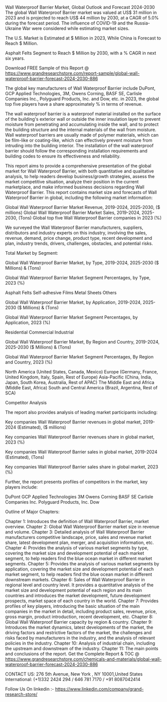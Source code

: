 Wall Waterproof Barrier Market, Global Outlook and Forecast 2024-2030
The global Wall Waterproof Barrier market was valued at US$ 31 million in 2023 and is projected to reach US$ 44 million by 2030, at a CAGR of 5.0% during the forecast period. The influence of COVID-19 and the Russia-Ukraine War were considered while estimating market sizes.

The U.S. Market is Estimated at $ Million in 2023, While China is Forecast to Reach $ Million.

Asphalt Felts Segment to Reach $ Million by 2030, with a % CAGR in next six years.

Download FREE Sample of this Report @ https://www.grandresearchstore.com/report-sample/global-wall-waterproof-barrier-forecast-2024-2030-886

The global key manufacturers of Wall Waterproof Barrier include DuPont, GCP Applied Technologies, 3M, Owens Corning, BASF SE, Carlisle Companies Inc., Polyguard Products, Inc. and Dow, etc. in 2023, the global top five players have a share approximately % in terms of revenue.

The wall waterproof barrier is a waterproof material installed on the surface of the building's exterior wall or outside the inner insulation layer to prevent moisture from penetrating and accumulating inside the wall, and to protect the building structure and the internal materials of the wall from moisture. Wall waterproof barriers are usually made of polymer materials, which can be film-like or coating-like, which can effectively prevent moisture from intruding into the building interior. The installation of the wall waterproof barrier should follow the corresponding installation requirements and building codes to ensure its effectiveness and reliability.

This report aims to provide a comprehensive presentation of the global market for Wall Waterproof Barrier, with both quantitative and qualitative analysis, to help readers develop business/growth strategies, assess the market competitive situation, analyze their position in the current marketplace, and make informed business decisions regarding Wall Waterproof Barrier. This report contains market size and forecasts of Wall Waterproof Barrier in global, including the following market information:

Global Wall Waterproof Barrier Market Revenue, 2019-2024, 2025-2030, ($ millions)
Global Wall Waterproof Barrier Market Sales, 2019-2024, 2025-2030, (Tons)
Global top five Wall Waterproof Barrier companies in 2023 (%)

We surveyed the Wall Waterproof Barrier manufacturers, suppliers, distributors and industry experts on this industry, involving the sales, revenue, demand, price change, product type, recent development and plan, industry trends, drivers, challenges, obstacles, and potential risks.

Total Market by Segment:

Global Wall Waterproof Barrier Market, by Type, 2019-2024, 2025-2030 ($ Millions) & (Tons)

Global Wall Waterproof Barrier Market Segment Percentages, by Type, 2023 (%)

Asphalt Felts
Self-adhesive Films
Metal Sheets
Others

Global Wall Waterproof Barrier Market, by Application, 2019-2024, 2025-2030 ($ Millions) & (Tons)

Global Wall Waterproof Barrier Market Segment Percentages, by Application, 2023 (%)

Residential
Commercial
Industrial

Global Wall Waterproof Barrier Market, By Region and Country, 2019-2024, 2025-2030 ($ Millions) & (Tons)

Global Wall Waterproof Barrier Market Segment Percentages, By Region and Country, 2023 (%)

North America (United States, Canada, Mexico)
Europe (Germany, France, United Kingdom, Italy, Spain, Rest of Europe)
Asia-Pacific (China, India, Japan, South Korea, Australia, Rest of APAC)
The Middle East and Africa (Middle East, Africa)
South and Central America (Brazil, Argentina, Rest of SCA)

Competitor Analysis

The report also provides analysis of leading market participants including:

Key companies Wall Waterproof Barrier revenues in global market, 2019-2024 (Estimated), ($ millions)

Key companies Wall Waterproof Barrier revenues share in global market, 2023 (%)

Key companies Wall Waterproof Barrier sales in global market, 2019-2024 (Estimated), (Tons)

Key companies Wall Waterproof Barrier sales share in global market, 2023 (%)

Further, the report presents profiles of competitors in the market, key players include:

DuPont
GCP Applied Technologies
3M
Owens Corning
BASF SE
Carlisle Companies Inc.
Polyguard Products, Inc.
Dow

Outline of Major Chapters:

Chapter 1: Introduces the definition of Wall Waterproof Barrier, market overview.
Chapter 2: Global Wall Waterproof Barrier market size in revenue and volume.
Chapter 3: Detailed analysis of Wall Waterproof Barrier manufacturers competitive landscape, price, sales and revenue market share, latest development plan, merger, and acquisition information, etc.
Chapter 4: Provides the analysis of various market segments by type, covering the market size and development potential of each market segment, to help readers find the blue ocean market in different market segments.
Chapter 5: Provides the analysis of various market segments by application, covering the market size and development potential of each market segment, to help readers find the blue ocean market in different downstream markets.
Chapter 6: Sales of Wall Waterproof Barrier in regional level and country level. It provides a quantitative analysis of the market size and development potential of each region and its main countries and introduces the market development, future development prospects, market space of each country in the world.
Chapter 7: Provides profiles of key players, introducing the basic situation of the main companies in the market in detail, including product sales, revenue, price, gross margin, product introduction, recent development, etc.
Chapter 8: Global Wall Waterproof Barrier capacity by region & country.
Chapter 9: Introduces the market dynamics, latest developments of the market, the driving factors and restrictive factors of the market, the challenges and risks faced by manufacturers in the industry, and the analysis of relevant policies in the industry.
Chapter 10: Analysis of industrial chain, including the upstream and downstream of the industry.
Chapter 11: The main points and conclusions of the report.
Get the Complete Report & TOC @ https://www.grandresearchstore.com/chemicals-and-materials/global-wall-waterproof-barrier-forecast-2024-2030-886

CONTACT US:
276 5th Avenue, New York , NY 10001,United States
International: (+1)332 2424 294 / 646 781 7170 / +91 8087042414

Follow Us On linkedin :- https://www.linkedin.com/company/grand-research-store/
